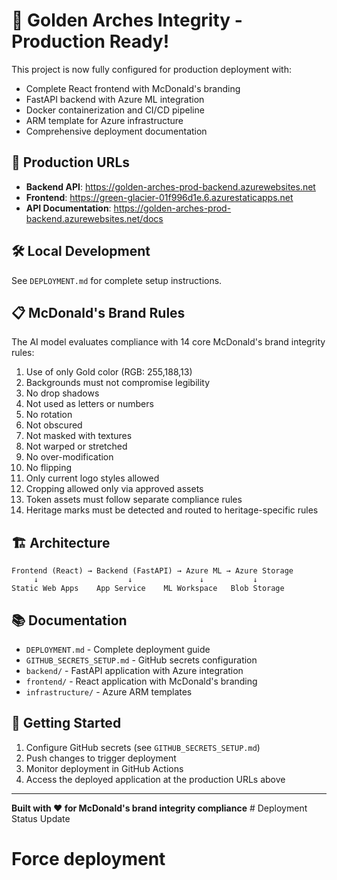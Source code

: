 # 🎉 Golden Arches Integrity - Production Ready!

This project is now fully configured for production deployment with:
- Complete React frontend with McDonald's branding
- FastAPI backend with Azure ML integration  
- Docker containerization and CI/CD pipeline
- ARM template for Azure infrastructure
- Comprehensive deployment documentation

## 🚀 Production URLs
- **Backend API**: https://golden-arches-prod-backend.azurewebsites.net
- **Frontend**: https://green-glacier-01f996d1e.6.azurestaticapps.net
- **API Documentation**: https://golden-arches-prod-backend.azurewebsites.net/docs

## 🛠️ Local Development
See `DEPLOYMENT.md` for complete setup instructions.

## 📋 McDonald's Brand Rules
The AI model evaluates compliance with 14 core McDonald's brand integrity rules:

1. Use of only Gold color (RGB: 255,188,13)
2. Backgrounds must not compromise legibility
3. No drop shadows
4. Not used as letters or numbers
5. No rotation
6. Not obscured
7. Not masked with textures
8. Not warped or stretched
9. No over-modification
10. No flipping
11. Only current logo styles allowed
12. Cropping allowed only via approved assets
13. Token assets must follow separate compliance rules
14. Heritage marks must be detected and routed to heritage-specific rules

## 🏗️ Architecture

```
Frontend (React) → Backend (FastAPI) → Azure ML → Azure Storage
     ↓                    ↓               ↓           ↓
Static Web Apps    App Service    ML Workspace   Blob Storage
```

## 📚 Documentation
- `DEPLOYMENT.md` - Complete deployment guide
- `GITHUB_SECRETS_SETUP.md` - GitHub secrets configuration
- `backend/` - FastAPI application with Azure integration
- `frontend/` - React application with McDonald's branding
- `infrastructure/` - Azure ARM templates

## 🎯 Getting Started

1. Configure GitHub secrets (see `GITHUB_SECRETS_SETUP.md`)
2. Push changes to trigger deployment
3. Monitor deployment in GitHub Actions
4. Access the deployed application at the production URLs above

---

**Built with ❤️ for McDonald's brand integrity compliance** # Deployment Status Update
# Force deployment
